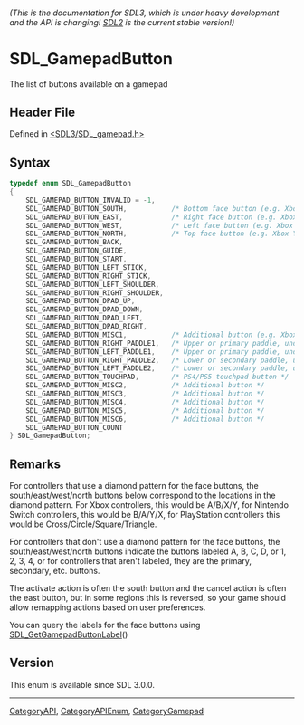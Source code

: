 ###### (This is the documentation for SDL3, which is under heavy development and the API is changing! [SDL2](https://wiki.libsdl.org/SDL2/) is the current stable version!)
# SDL_GamepadButton

The list of buttons available on a gamepad

## Header File

Defined in [<SDL3/SDL_gamepad.h>](https://github.com/libsdl-org/SDL/blob/main/include/SDL3/SDL_gamepad.h)

## Syntax

```c
typedef enum SDL_GamepadButton
{
    SDL_GAMEPAD_BUTTON_INVALID = -1,
    SDL_GAMEPAD_BUTTON_SOUTH,           /* Bottom face button (e.g. Xbox A button) */
    SDL_GAMEPAD_BUTTON_EAST,            /* Right face button (e.g. Xbox B button) */
    SDL_GAMEPAD_BUTTON_WEST,            /* Left face button (e.g. Xbox X button) */
    SDL_GAMEPAD_BUTTON_NORTH,           /* Top face button (e.g. Xbox Y button) */
    SDL_GAMEPAD_BUTTON_BACK,
    SDL_GAMEPAD_BUTTON_GUIDE,
    SDL_GAMEPAD_BUTTON_START,
    SDL_GAMEPAD_BUTTON_LEFT_STICK,
    SDL_GAMEPAD_BUTTON_RIGHT_STICK,
    SDL_GAMEPAD_BUTTON_LEFT_SHOULDER,
    SDL_GAMEPAD_BUTTON_RIGHT_SHOULDER,
    SDL_GAMEPAD_BUTTON_DPAD_UP,
    SDL_GAMEPAD_BUTTON_DPAD_DOWN,
    SDL_GAMEPAD_BUTTON_DPAD_LEFT,
    SDL_GAMEPAD_BUTTON_DPAD_RIGHT,
    SDL_GAMEPAD_BUTTON_MISC1,           /* Additional button (e.g. Xbox Series X share button, PS5 microphone button, Nintendo Switch Pro capture button, Amazon Luna microphone button, Google Stadia capture button) */
    SDL_GAMEPAD_BUTTON_RIGHT_PADDLE1,   /* Upper or primary paddle, under your right hand (e.g. Xbox Elite paddle P1) */
    SDL_GAMEPAD_BUTTON_LEFT_PADDLE1,    /* Upper or primary paddle, under your left hand (e.g. Xbox Elite paddle P3) */
    SDL_GAMEPAD_BUTTON_RIGHT_PADDLE2,   /* Lower or secondary paddle, under your right hand (e.g. Xbox Elite paddle P2) */
    SDL_GAMEPAD_BUTTON_LEFT_PADDLE2,    /* Lower or secondary paddle, under your left hand (e.g. Xbox Elite paddle P4) */
    SDL_GAMEPAD_BUTTON_TOUCHPAD,        /* PS4/PS5 touchpad button */
    SDL_GAMEPAD_BUTTON_MISC2,           /* Additional button */
    SDL_GAMEPAD_BUTTON_MISC3,           /* Additional button */
    SDL_GAMEPAD_BUTTON_MISC4,           /* Additional button */
    SDL_GAMEPAD_BUTTON_MISC5,           /* Additional button */
    SDL_GAMEPAD_BUTTON_MISC6,           /* Additional button */
    SDL_GAMEPAD_BUTTON_COUNT
} SDL_GamepadButton;
```

## Remarks

For controllers that use a diamond pattern for the face buttons, the
south/east/west/north buttons below correspond to the locations in the
diamond pattern. For Xbox controllers, this would be A/B/X/Y, for Nintendo
Switch controllers, this would be B/A/Y/X, for PlayStation controllers this
would be Cross/Circle/Square/Triangle.

For controllers that don't use a diamond pattern for the face buttons, the
south/east/west/north buttons indicate the buttons labeled A, B, C, D, or
1, 2, 3, 4, or for controllers that aren't labeled, they are the primary,
secondary, etc. buttons.

The activate action is often the south button and the cancel action is
often the east button, but in some regions this is reversed, so your game
should allow remapping actions based on user preferences.

You can query the labels for the face buttons using
[SDL_GetGamepadButtonLabel](SDL_GetGamepadButtonLabel)()

## Version

This enum is available since SDL 3.0.0.

----
[CategoryAPI](CategoryAPI), [CategoryAPIEnum](CategoryAPIEnum), [CategoryGamepad](CategoryGamepad)

